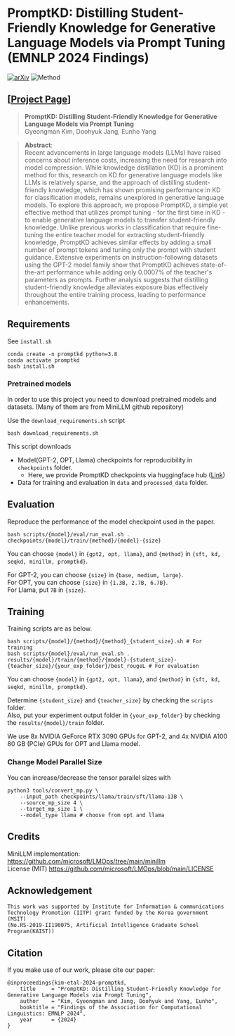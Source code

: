 # PromptKD: Distilling Student-Friendly Knowledge for Generative Language Models via Prompt Tuning<br/>(EMNLP 2024 Findings)

[![arXiv](https://img.shields.io/badge/arXiv-2212.02802-b31b1b.svg)](https://arxiv.org/abs/2402.12842)
![Method](./figures/main_figure.png)

## [[Project Page](https://promptkd.github.io/)]
> **PromptKD: Distilling Student-Friendly Knowledge for Generative Language Models via Prompt Tuning**<br>
> Gyeongman Kim, Doohyuk Jang, Eunho Yang <br>

>**Abstract**: <br>
> Recent advancements in large language models (LLMs) have raised concerns about inference costs, increasing the need for research into model compression. While knowledge distillation (KD) is a prominent method for this, research on KD for generative language models like LLMs is relatively sparse, and the approach of distilling student-friendly knowledge, which has shown promising performance in KD for classification models, remains unexplored in generative language models. To explore this approach, we propose PromptKD, a simple yet effective method that utilizes prompt tuning - for the first time in KD - to enable generative language models to transfer student-friendly knowledge. Unlike previous works in classification that require fine-tuning the entire teacher model for extracting student-friendly knowledge, PromptKD achieves similar effects by adding a small number of prompt tokens and tuning only the prompt with student guidance. Extensive experiments on instruction-following datasets using the GPT-2 model family show that PromptKD achieves state-of-the-art performance while adding only 0.0007% of the teacher's parameters as prompts. Further analysis suggests that distilling student-friendly knowledge alleviates exposure bias effectively throughout the entire training process, leading to performance enhancements.


## Requirements

See `install.sh`
```
conda create -n promptkd python=3.8
conda activate promptkd
bash install.sh
```

### Pretrained models

In order to use this project you need to download pretrained models and datasets. 
(Many of them are from MiniLLM github repository)

Use the `download_requirements.sh` script
```
bash download_requirements.sh
```
This script downloads 
- Model(GPT-2, OPT, Llama) checkpoints for reproducibility in `checkpoints` folder. 
    - Here, we provide PromptKD checkpoints via huggingface hub ([Link](https://huggingface.co/collections/gmkim/promptkd-66728dc78171db46e7fb7bcd))
- Data for training and evaluation in `data` and `processed_data` folder.


## Evaluation

Reproduce the performance of the model checkpoint used in the paper.

```
bash scripts/{model}/eval/run_eval.sh . checkpoints/{model}/train/{method}/{model}-{size}
```
You can choose `{model}` in `{gpt2, opt, llama}`, and `{method}` in `{sft, kd, seqkd, minillm, promptkd}`.

For GPT-2, you can choose `{size}` in `{base, medium, large}`.  
For OPT, you can choose `{size}` in `{1.3B, 2.7B, 6.7B}`.  
For Llama, put `7B` in `{size}`.


## Training

Training scripts are as below.
```
bash scripts/{model}/{method}/{method}_{student_size}.sh # For training
bash scripts/{model}/eval/run_eval.sh . results/{model}/train/{method}/{model}-{student_size}-{teacher_size}/{your_exp_folder}/best_rougeL # For evaluation
```
You can choose `{model}` in `{gpt2, opt, llama}`, and `{method}` in `{sft, kd, seqkd, minillm, promptkd}`.

Determine `{student_size}` and `{teacher_size}` by checking the `scripts` folder.  
Also, put your experiment output folder in `{your_exp_folder}` by checking the `results/{model}/train` folder.

We use 8x NVIDIA GeForce RTX 3090 GPUs for GPT-2, and 4x NVIDIA A100 80 GB (PCIe) GPUs for OPT and Llama model.



### Change Model Parallel Size
You can increase/decrease the tensor parallel sizes with
```
python3 tools/convert_mp.py \
    --input_path checkpoints/llama/train/sft/llama-13B \
    --source_mp_size 4 \
    --target_mp_size 1 \
    --model_type llama # choose from opt and llama
```



## Credits
MiniLLM implementation:  
https://github.com/microsoft/LMOps/tree/main/minillm  
License (MIT) https://github.com/microsoft/LMOps/blob/main/LICENSE  


## Acknowledgement
```
This work was supported by Institute for Information & communications Technology Promotion (IITP) grant funded by the Korea government (MSIT)
(No.RS-2019-II190075, Artificial Intelligence Graduate School Program(KAIST))
```


## Citation

If you make use of our work, please cite our paper:

```
@inproceedings{kim-etal-2024-promptkd,
    title     = "PromptKD: Distilling Student-Friendly Knowledge for Generative Language Models via Prompt Tuning",
    author    = "Kim, Gyeongman and Jang, Doohyuk and Yang, Eunho",
    booktitle = "Findings of the Association for Computational Linguistics: EMNLP 2024",
    year      = {2024}
}
```
